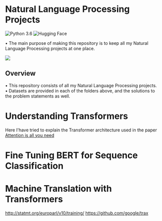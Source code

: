 # Natural Language Processing Projects
![Python 3.6](https://img.shields.io/badge/Python-3.6-brightgreen.svg) ![Hugging Face](https://img.shields.io/badge/Library-Huggingface-orange.svg)

• The main purpose of making this repository is to keep all my Natural Language Processing projects at one place.

![](https://i.ibb.co/LJJm3Wq/books-wallpaper-Books-to-Read-Wallpaper-28990406.jpg)

## Overview
• This repository consists of all my Natural Language Processing projects.  
• Datasets are provided in each of the folders above, and the solutions to the problem statements as well.  



# Understanding Transformers

Here I'have tried to explain the Transformer architecture used in the paper 
[Attention is all you need](https://arxiv.org/abs/1706.03762) 

# Fine Tuning BERT for Sequence Classification

# Machine Translation with Transformers

http://statmt.org/europarl/v10/training/
https://github.com/google/trax
